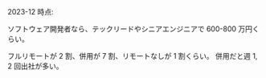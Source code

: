 2023-12 時点:

ソフトウェア開発者なら、テックリードやシニアエンジニアで 600-800 万円くらい。

フルリモートが 2 割、併用が 7 割、リモートなしが 1 割くらい。
併用だと週 1, 2 回出社が多い。
